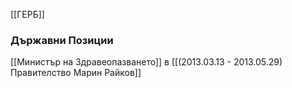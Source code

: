 [[ГЕРБ]]

### Държавни Позиции
[[Министър на Здравеопазването]] в [[(2013.03.13 - 2013.05.29) Правителство Марин Райков]]